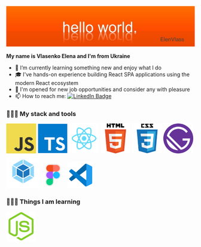 <img src="images/hello.jpeg">

**My name is Vlasenko Elena and I'm from Ukraine**

- 🌱 I’m currently learning something new and enjoy what I do
- 🎓 I've hands-on experience building React SPA applications using the modern React ecosystem
- 💼 I'm opened for new job opportunities and consider any with pleasure
- 📫 How to reach me: [![LinkedIn Badge](https://img.shields.io/badge/in-elen__vlass-blue)](https://www.linkedin.com/in/elena-vlass/)

### 👨🏻‍💻 My stack and tools

<img src="images/javascript.png" width="80"> <img src="images/typescript.svg" width="80"> <img src="images/react.png" width="80"> <img src="images/html.png" width="80"> <img src="images/css.png" width="80"> <img src="images/gsb.png" width="80"> <img src="images/webpack.png" width="90"><img src="images/figma-light.png" width="70"> <img src="images/vsc.png" width="70"> 

### 👨🏻‍💻 Things I am learning

 <img src="images/node-js.svg" width="80">
